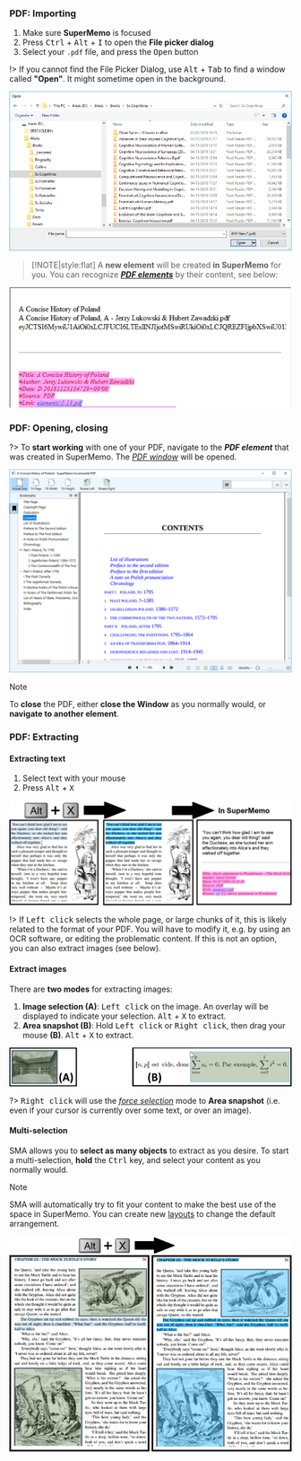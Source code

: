 ### PDF: Importing

1. Make sure **SuperMemo** is focused
2. Press <kbd>Ctrl</kbd> + <kbd>Alt</kbd> + <kbd>I</kbd> to open the **File picker dialog**
3. Select your `.pdf` file, and press the <kbd>Open</kbd> button

!> If you cannot find the File Picker Dialog, use <kbd>Alt</kbd> + <kbd>Tab</kbd> to find a window called **"Open"**. It might sometime open in the background.

![](content/images/plugin-pdf/pdf-import-pdf.png '@z2v="content/videos/plugin-pdf/pdf-import"')

> [!NOTE|style:flat]
> A **new element** will be created **in SuperMemo** for you. You can recognize <dfn aria-label="Element in SuperMemo which contains the data of an imported PDF.">[**PDF elements**](#glossary)</dfn> by their content, see below:

![](content/images/plugin-pdf/pdf-element.png)

### PDF: Opening, closing

?> To **start working** with one of your PDF, navigate to the <dfn aria-label="Element in SuperMemo which contains the data of an imported PDF.">**PDF element**</dfn> that was created in SuperMemo. The <dfn aria-label="The window that displays the actual PDF, and where extracts can be created.">[PDF window](#glossary)</dfn> will be opened.

![](content/images/plugin-pdf/pdf-window.png)

> [!NOTE]
> To **close** the PDF, either **close the Window** as you normally would, or **navigate to another element**.

### PDF: Extracting

#### Extracting text

1. Select text with your mouse
2. Press <kbd>Alt</kbd> + <kbd>X</kbd>

![](content/images/plugin-pdf/pdf-extract-text.png '@z2v="content/videos/plugin-pdf/pdf-extract-text-result"') 

!> If <kbd>Left click</kbd> selects the whole page, or large chunks of it, this is likely related to the format of your PDF. You will have to modify it, e.g. by using an OCR software, or editing the problematic content. If this is not an option, you can also extract images (see below).

#### Extract images

There are **two modes** for extracting images:

1. **Image selection (A)**: <kbd>Left click</kbd> on the image. An overlay will be displayed to indicate your selection. <kbd>Alt</kbd> + <kbd>X</kbd> to extract.
2. **Area snapshot (B)**: Hold <kbd>Left click</kbd> or <kbd>Right click</kbd>, then drag your mouse **(B)**. <kbd>Alt</kbd> + <kbd>X</kbd> to extract.

![Image selection](content/images/plugin-pdf/pdf-image-selections.png  '@z2v="content/videos/plugin-pdf/pdf-extract-image-click-and-drag"')

?> <kbd>Right click</kbd> will use the <dfn aria-label="Selection mode that ignores text or image under the cursor. Hold Right click and drag to use.">[force selection](#pdf-force-selection)</dfn> mode to **Area snapshot** (i.e. even if your cursor is currently over some text, or over an image).

#### Multi-selection

SMA allows you to **select as many objects** to extract as you desire. To start a multi-selection, **hold** the <kbd>Ctrl</kbd> key, and select your content as you normally would.

<!-- TODO -->
> [!NOTE]
> SMA will automatically try to fit your content to make the best use of the space in SuperMemo. You can create new [layouts](#) to change the default arrangement.

![](content/images/plugin-pdf/pdf-extract-multiple-AB.png '@z2v="content/videos/plugin-pdf/pdf-extract-multiple"')
